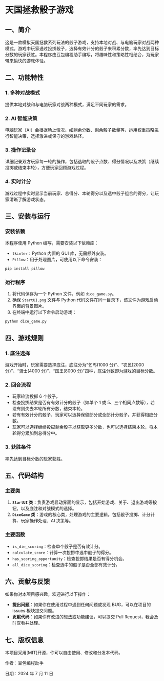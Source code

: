 # 天国拯救骰子游戏

## 一、简介

这是一款模拟天国拯救系列玩法的骰子游戏，支持本地对战、与电脑玩家对战两种模式。游戏中玩家通过投掷骰子，选择有效计分的骰子来积累分数，率先达到目标分数的玩家获胜。本程序由豆包编程助手编写，将趣味性和策略性相结合，为玩家带来愉快的游戏体验。

## 二、功能特性

### 1. 多种对战模式
提供本地对战和与电脑玩家对战两种模式，满足不同玩家的需求。

### 2. AI 智能决策
电脑玩家（AI）会根据场上情况，如剩余分数、剩余骰子数量等，运用权重策略进行智能决策，选择激进或保守的游戏路径。

### 3. 操作记录台
详细记录双方玩家每一轮的操作，包括选取的骰子点数、得分情况以及决策（继续投掷或结束本轮），方便玩家回顾游戏过程。

### 4. 实时计分
游戏过程中实时显示当前玩家、总得分、本轮得分以及选中骰子组合的得分，让玩家清晰了解游戏状态。

## 三、安装与运行

### 安装依赖
本程序使用 Python 编写，需要安装以下依赖库：
- `tkinter`：Python 内置的 GUI 库，无需额外安装。
- `Pillow`：用于处理图片，可使用以下命令安装：
```bash
pip install pillow
```

### 运行程序
1. 将代码保存为一个 Python 文件，例如 `dice_game.py`。
2. 确保 `StartUI.png` 文件与 Python 代码文件在同一目录下，该文件为游戏启动界面的背景图片。
3. 在终端中运行以下命令启动游戏：
```bash
python dice_game.py
```

## 四、游戏规则

### 1. 底注选择
游戏开始时，玩家需要选择底注，底注分为“乞丐(1000 分)”、“农民(2000 分)”、“骑士(4000 分)”、“国王(8000 分)”四种，底注分数即为游戏的目标分数。

### 2. 回合流程
- 玩家轮流投掷 6 个骰子。
- 检查投掷结果是否有有效计分的骰子（如单个 1 或 5、三个相同点数等），若没有则失去本轮所有分数，结束本轮。
- 若有有效计分的骰子，玩家可以选择保留部分或全部计分骰子，并获得相应分数。
- 玩家可以选择继续投掷剩余骰子以获取更多分数，也可以选择结束本轮，将本轮得分累加到总得分中。

### 3. 获胜条件
率先达到目标分数的玩家获胜。

## 五、代码结构

### 主要类
1. **`StartUI` 类**：负责游戏启动界面的显示，包括开始游戏、关于、退出游戏等按钮，以及底注和对战模式的选择。
2. **`DiceGame` 类**：游戏的核心类，处理游戏的主要逻辑，包括骰子投掷、计分计算、玩家操作处理、AI 决策等。

### 主要函数
- `is_die_scoring`：检查单个骰子是否有效计分。
- `calculate_score`：计算一次投掷中选中骰子的得分。
- `has_scoring_opportunity`：检查投掷结果是否有得分机会。
- `all_dice_scoring`：检查选中的骰子是否全部有效计分。

## 六、贡献与反馈

如果你对本项目感兴趣，欢迎进行以下操作：
- **提出问题**：如果你在使用过程中遇到任何问题或发现 BUG，可以在项目的 Issues 板块提交问题。
- **贡献代码**：如果你有改进的想法或功能建议，可以提交 Pull Request，我会及时查看并处理。

## 七、版权信息

本项目采用[MIT]开源，你可以自由使用、修改和分发本代码。

作者：豆包编程助手

日期：2024 年 7 月 11 日 
